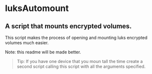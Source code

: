 # luksAutomount
## A script that mounts encrypted volumes.

This script makes the process of opening and mounting luks encrypted volumes much easier.

Note: this readme will be made better.

> Tip: If you have one device that you moun tall the time create a second script calling this script with all the arguments specified.
